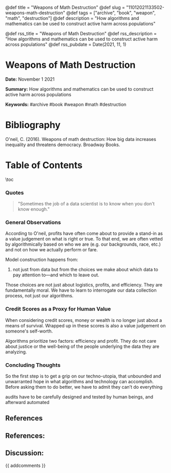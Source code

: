 @def title = "Weapons of Math Destruction"
@def slug = "11012021133502-weapons-math-destruction"
@def tags = ["archive", "book", "weapon", "math", "destruction"]
@def description = "How algorithms and mathematics can be used to construct active harm across populations"

@def rss_title = "Weapons of Math Destruction"
@def rss_description = "How algorithms and mathematics can be used to construct active harm across populations"
@def rss_pubdate = Date(2021, 11, 1)


Weapons of Math Destruction
=========

**Date:** November 1 2021

**Summary:** How algorithms and mathematics can be used to construct active harm across populations

**Keywords:** #archive #book #weapon #math #destruction

Bibliography
==========

O'neil, C. (2016). Weapons of math destruction: How big data increases inequality and threatens democracy. Broadway Books.

Table of Contents
=========

\toc

### Quotes

> "Sometimes the job of a data scientist is to know when you don't know enough."


### General Observations

According to O'neil, profits have often come about to provide a stand-in as a value judgement on what is right or true. To that end, we are often vetted by algorithmically based on who we are (e.g. our backgrounds, race, etc.) and not on how we actually perform or fare.

Model construction happens from:

1. not just from data but from the choices we make about which data to pay attention to—and which to leave out.

Those choices are not just about logistics, profits, and efficiency. They are fundamentally moral. We have to learn to interrogate our data collection process, not just our algorithms.

### Credit Scores as a Proxy for Human Value

When considering credit scores, money or wealth is no longer just about a means of survival. Wrapped up in these scores is also a value judgement on someone's self-worth. 

Algorithms prioritize two factors: efficiency and profit. They do not care about justice or the well-being of the people underlying the data they are analyzing.

### Concluding Thoughts

So the first step is to get a grip on our techno-utopia, that unbounded and unwarranted hope in what algorithms and technology can accomplish. Before asking them to do better, we have to admit they can’t do everything

audits have to be carefully designed and tested by human beings, and afterward automated

## References

## References:
## Discussion: 

{{ addcomments }}
